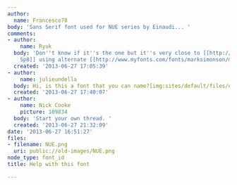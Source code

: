 ```yaml
---
author:
  name: Francesco78
body: 'Sans Serif font used for NUE series by Einaudi... '
comments:
- author:
    name: Ryuk
  body: 'Don''t know if it''s the one but it''s very close to [[http://www.myfonts.com/fonts/marksimonson/metallophile-sp8|Metallophile
    Sp8]] using alternate [[http://www.myfonts.com/fonts/marksimonson/metallophile-sp8/light/glyphs.html#glyphs/491508/183|a]]. '
  created: '2013-06-27 17:05:39'
- author:
    name: julieundella
  body: Hi, is this a font that you can name?[img:sites/default/files/old-images/cinderella-2_3703.jpg]
  created: '2013-06-27 17:40:07'
- author:
    name: Nick Cooke
    picture: 109834
  body: 'Start your own thread. '
  created: '2013-06-27 21:32:09'
date: '2013-06-27 16:51:27'
files:
- filename: NUE.png
  uri: public://old-images/NUE.png
node_type: font_id
title: Help with this font

---
```

